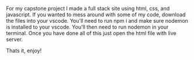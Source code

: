 For my capstone project I made a full stack site using html, css, and javascript.
If you wanted to mess around with some of my code, download the files into your vscode.
You'll need to run npm i and make sure nodemon is installed to your vscode.
You'll then need to run nodemon in your terminal.
Once you have done all of this just open the html file with live server.

Thats it, enjoy!
